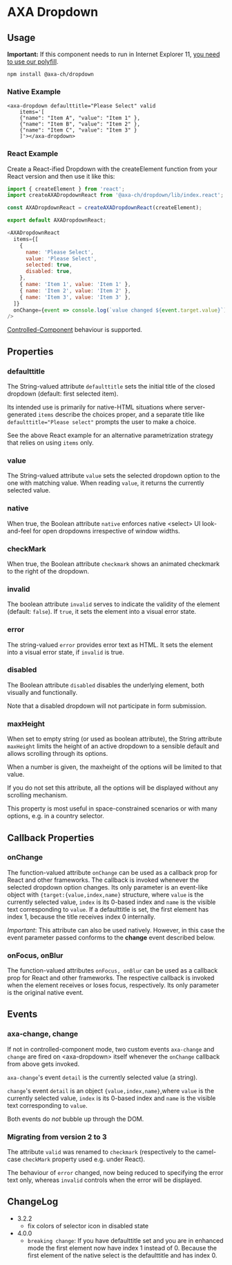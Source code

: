 # AXA Dropdown

## Usage

**Important:** If this component needs to run in Internet Explorer 11, [you need to use our polyfill](https://github.com/axa-ch/patterns-library/tree/develop/src/components/05-utils/polyfill).

`npm install @axa-ch/dropdown`

### Native Example

```
<axa-dropdown defaulttitle="Please Select" valid
    items='[
    {"name": "Item A", "value": "Item 1" },
    {"name": "Item B", "value": "Item 2" },
    {"name": "Item C", "value": "Item 3" }
    ]'></axa-dropdown>
```

### React Example

Create a React-ified Dropdown with the createElement function from your React version and then use it like this:

```js
import { createElement } from 'react';
import createAXADropdownReact from '@axa-ch/dropdown/lib/index.react';

const AXADropdownReact = createAXADropdownReact(createElement);

export default AXADropdownReact;
```

```js
<AXADropdownReact
  items={[
    {
      name: 'Please Select',
      value: 'Please Select',
      selected: true,
      disabled: true,
    },
    { name: 'Item 1', value: 'Item 1' },
    { name: 'Item 2', value: 'Item 2' },
    { name: 'Item 3', value: 'Item 3' },
  ]}
  onChange={event => console.log(`value changed ${event.target.value}`)}
/>
```

[Controlled-Component](https://reactjs.org/docs/forms.html#the-select-tag) behaviour is supported.

## Properties

### defaulttitle

The String-valued attribute `defaulttitle` sets the initial title of the closed dropdown (default: first selected item).

Its intended use is primarily for native-HTML situations where server-generated `items` describe the choices proper,
and a separate title like `defaulttitle="Please select"` prompts the user to make a choice.

See the above React example for an alternative parametrization strategy that relies on using `items` only.

### value

The String-valued attribute `value` sets the selected dropdown option to the one with matching value.
When reading `value`, it returns the currently selected value.

### native

When true, the Boolean attribute `native` enforces native &lt;select&gt; UI look-and-feel for open dropdowns irrespective of
window widths.

### checkMark

When true, the Boolean attribute `checkmark` shows an animated checkmark to the right of the dropdown.

### invalid

The boolean attribute `invalid` serves to indicate the validity of the element (default: `false`). If `true`, it sets the element into a visual error state.

### error

The string-valued `error` provides error text as HTML. It sets the element into a visual error state, if `invalid` is true.

### disabled

The Boolean attribute `disabled` disables the underlying element, both visually and functionally.

Note that a disabled dropdown will not participate in form submission.

### maxHeight

When set to empty string (or used as boolean attribute), the String attribute `maxHeight` limits the height of an active dropdown to a sensible default and allows scrolling through its options.

When a number is given, the maxheight of the options will be limited to that value.

If you do not set this attribute, all the options will be displayed without any scrolling mechanism.

This property is most useful in space-constrained scenarios or with many options, e.g. in a country selector.

## Callback Properties

### onChange

The function-valued attribute `onChange` can be used as a callback prop for React and other frameworks. The callback is invoked whenever
the selected dropdown option changes. Its only parameter is an event-like object with `{target:{value,index,name}` structure, where `value` is
the currently selected value, `index` is its 0-based index and `name` is the visible text corresponding to `value`. If a defaulttitle is set, the first element has index 1, because the title receives index 0 internally.

_Important_: This attribute can also be used natively. However, in this case the event parameter passed conforms to the **change** event described below.

### onFocus, onBlur

The function-valued attributes `onFocus, onBlur` can be used as a callback prop for React and other frameworks. The respective callback is invoked when the element receives or loses focus, respectively. Its only parameter is the original native event.

## Events

### axa-change, change

If not in controlled-component mode, two custom events `axa-change` and `change` are fired on &lt;axa-dropdown&gt; itself whenever the `onChange` callback from above gets invoked.

`axa-change`'s event `detail` is the currently selected value (a string).

`change`'s event `detail` is an object `{value,index,name}`,where `value` is the currently selected value, `index` is its 0-based index and `name` is the visible text corresponding to `value`.

Both events do _not_ bubble up through the DOM.

### Migrating from version 2 to 3

The attribute `valid` was renamed to `checkmark` (respectively to the camel-case `checkMark` property used e.g. under React).

The behaviour of `error` changed, now being reduced to specifying the error text only, whereas `invalid` controls when the error will be displayed.

## ChangeLog

- 3.2.2
  - fix colors of selector icon in disabled state
- 4.0.0
  - `breaking change`: If you have defaulttitle set and you are in enhanced mode the first element now have index 1 instead of 0. Because the first element of the native select is the defaulttitle and has index 0.
